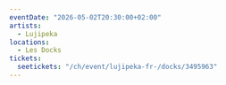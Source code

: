 ```yaml
---
eventDate: "2026-05-02T20:30:00+02:00"
artists:
  - Lujipeka
locations:
  - Les Docks
tickets:
  seetickets: "/ch/event/lujipeka-fr-/docks/3495963"
---
```

